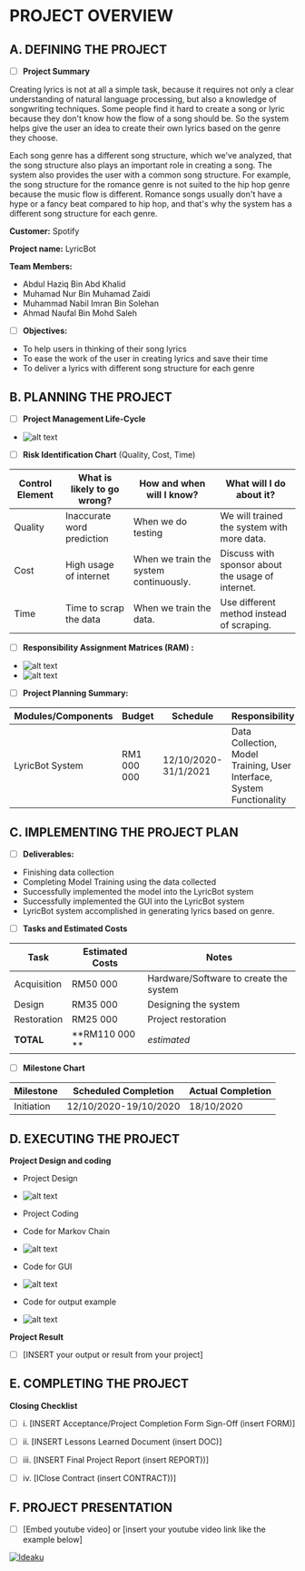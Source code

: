 # PROJECT OVERVIEW 

## A. DEFINING THE PROJECT 

- [ ] **Project Summary**

Creating lyrics is not at all a simple task, because it requires not only a clear understanding of natural language processing, but also a knowledge of songwriting techniques. Some people find it hard to create a song or lyric because they don't know how the flow of a song should be. So the system helps give the user an idea to create their own lyrics based on the genre they choose. 

Each song genre has a different song structure, which we've analyzed, that the song structure also plays an important role in creating a song. The system also provides the user with a common song structure. For example, the song structure for the romance genre is not suited to the hip hop genre because the music flow is different. Romance songs usually don't have a hype or a fancy beat compared to hip hop, and that's why the system has a different song structure for each genre.

**Customer:** Spotify

**Project name:** LyricBot

**Team Members:** 
- Abdul Haziq Bin Abd Khalid
- Muhamad Nur Bin Muhamad Zaidi	
- Muhammad Nabil Imran Bin Solehan
- Ahmad Naufal Bin Mohd Saleh


- [ ] **Objectives:**

- To help users in thinking of their song lyrics
- To ease the work of the user in creating lyrics and save their time
- To deliver a lyrics with different song structure for each genre



##  B. PLANNING THE PROJECT 

- [ ]  **Project Management Life-Cycle**
- ![alt text](https://github.com/capstoneDSproject/LyricBot/blob/main/IMAGES/WBS.png)



- [ ] **Risk Identification Chart** (Quality, Cost, Time)

| Control Element | What is likely to go wrong? | How and when will I know? | What will I do about it? |
|-----------------|-----------------------------|---------------------------|--------------------------|
| Quality         | Inaccurate word prediction  | When we do testing        |We will trained the system with more data.| 
| Cost            | High usage of internet      | When we train the system continuously.   |Discuss with sponsor about the usage of internet.|
| Time            | Time to scrap the data      | When we train the data.   |Use different method instead of scraping.|



- [ ]  **Responsibility Assignment Matrices (RAM) :**
- ![alt text](https://github.com/capstoneDSproject/LyricBot/blob/main/IMAGES/RAM.png)
- ![alt text](https://github.com/capstoneDSproject/LyricBot/blob/main/IMAGES/ROLES.png)
	

- [ ]  **Project Planning Summary:**

| Modules/Components | Budget | Schedule | Responsibility |
|--------------------|--------|----------|----------------|
|        LyricBot System            |  RM1 000 000      |  12/10/2020-31/1/2021        |  Data Collection, Model Training, User Interface, System Functionality              |


## C.  IMPLEMENTING THE PROJECT PLAN 

- [ ]  **Deliverables:**

- Finishing data collection
- Completing Model Training using the data collected
- Successfully implemented the model into the LyricBot system
- Successfully implemented the GUI into the LyricBot system
- LyricBot system accomplished in generating lyrics based on genre.

- [ ]   **Tasks and Estimated Costs**

| Task | Estimated Costs | Notes |
|------|-----------------|-------|
|Acquisition|RM50 000|Hardware/Software to create the system |
|Design|RM35 000|Designing the system|
|Restoration|RM25 000|Project restoration|
|**TOTAL**|**RM110 000 **|*estimated*|


- [ ]   **Milestone Chart**

| Milestone | Scheduled Completion | Actual Completion |
|-----------|----------------------|-------------------|
| Initiation          |           12/10/2020-19/10/2020           |         18/10/2020          |


## D.  EXECUTING THE PROJECT

**Project Design and coding**

- Project Design
- ![alt text](https://github.com/capstoneDSproject/LyricBot/blob/main/IMAGES/GUI.png)

- Project Coding

- Code for Markov Chain 
- ![alt text](https://github.com/capstoneDSproject/LyricBot/blob/main/IMAGES/CODEMARKOV.png)

- Code for GUI 
- ![alt text](https://github.com/capstoneDSproject/LyricBot/blob/main/IMAGES/CODEGUI.png)

- Code for output example 
- ![alt text](https://github.com/capstoneDSproject/LyricBot/blob/main/IMAGES/CODEOUTPUT.png)



**Project Result**
- [ ]   [INSERT your output or result from your project]


## E.  COMPLETING THE PROJECT

**Closing Checklist**
- [ ]   i. [INSERT Acceptance/Project Completion Form Sign-Off (insert FORM)]
- [ ]   ii. [INSERT Lessons Learned Document (insert DOC)]
- [ ]   iii. [INSERT Final Project Report (insert REPORT))]
- [ ]   iv. [IClose Contract (insert CONTRACT))]


## F.   PROJECT PRESENTATION 
- [ ]  [Embed youtube video] or [insert your youtube video link like the example below]

[![Ideaku](https://img.youtube.com/vi/1ByNYN1LQAI/0.jpg)](http://www.youtube.com/watch?v=1ByNYN1LQAI "Ideaku")



